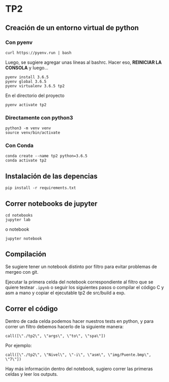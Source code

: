 # TP2

## Creación de un entorno virtual de python

### Con pyenv

```
curl https://pyenv.run | bash
```

Luego, se sugiere agregar unas líneas al bashrc. Hacer eso, **REINICIAR LA CONSOLA** y luego...

```
pyenv install 3.6.5
pyenv global 3.6.5
pyenv virtualenv 3.6.5 tp2
```

En el directorio del proyecto

```
pyenv activate tp2
```

### Directamente con python3
```
python3 -m venv venv 
source venv/bin/activate
```

### Con Conda
```
conda create --name tp2 python=3.6.5
conda activate tp2
```

## Instalación de las depencias
```
pip install -r requirements.txt
```

## Correr notebooks de jupyter

```
cd notebooks
jupyter lab
```
o  notebook
```
jupyter notebook
```


## Compilación
Se sugiere tener un notebook distinto por filtro para evitar problemas de mergeo con git.

Ejecutar la primera celda del notebook correspondiente al filtro que se quiere testear `.ipynb` o seguir los siguientes pasos o compilar el código C y asm a mano y copiar el ejecutable tp2 de src/build a exp.

## Correr el código
Dentro de cada celda podemos hacer nuestros tests en python, y para correr un filtro debemos hacerlo de la siguiente manera:

```
call([\"./tp2\", \"args\", \"to\", \"spa\"])
```

Por ejemplo:
```
call([\"./tp2\", \"Nivel\", \"-i\", \"asm\", \"img/Puente.bmp\", \"7\"])
```

Hay más información dentro del notebook, sugiero correr las primeras celdas y leer los outputs.
